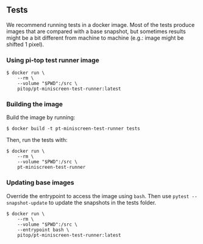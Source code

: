 ## Tests

We recommend running tests in a docker image. Most of the tests produce images that are compared with
a base snapshot, but sometimes results might be a bit different from machine to machine (e.g.: image might be shifted 1 pixel).

### Using pi-top test runner image

```
$ docker run \
    --rm \
    --volume "$PWD":/src \
    pitop/pt-miniscreen-test-runner:latest
```

### Building the image

Build the image by running:

```
$ docker build -t pt-miniscreen-test-runner tests
```

Then, run the tests with:

```
$ docker run \
    --rm \
    --volume "$PWD":/src \
    pt-miniscreen-test-runner
```

### Updating base images

Override the entrypoint to access the image using `bash`. Then use `pytest --snapshot-update` to update the snapshots in the tests folder.

```
$ docker run \
    --rm \
    --volume "$PWD":/src \
    --entrypoint bash \
    pitop/pt-miniscreen-test-runner:latest
```
